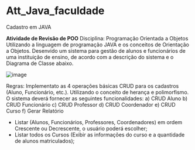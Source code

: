 # Att_Java_faculdade
Cadastro em JAVA

**Atividade de Revisão de POO**
Disciplina: Programação Orientada a Objetos
Utilizando a linguagem de programação JAVA e os conceitos de Orientação a Objetos.
Desenvido um sistema para gestão de alunos e funcionários de uma instituição de ensino, de
acordo com a descrição do sistema e o Diagrama de Classe abaixo.

![image](https://github.com/VicenteVJ/Att_Java_faculdade/assets/106132901/0093e6ca-8bbe-4ab5-80c2-962af1d3822c)

Regras:
Implementato as 4 operações básicas CRUD para os cadastros (Aluno, Funcionário, etc.).
Utilizando o conceito de herança e polimorfismo.
O sistema deverá fornecer as seguintes funcionalidades:
a) CRUD Aluno
b) CRUD Funcionário
c) CRUD Professor
d) CRUD Coordenador
e) CRUD Curso
f) Gerar Relatório
- Listar (Alunos, Funcionários, Professores, Coordenadores) em ordem Crescente ou
Decrescente, o usuário poderá escolher;
- Listar todos os Cursos (Exibir as informações do curso e a quantidade de alunos
matriculados);
